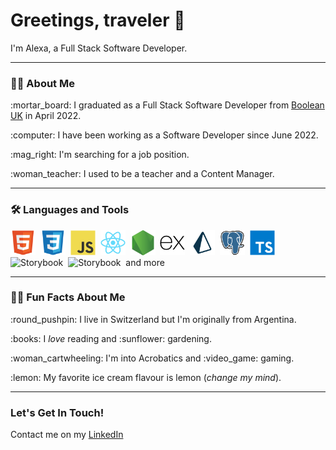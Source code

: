 # Greetings, traveler 👋

I'm Alexa, a Full Stack Software Developer.

<hr>

### :woman_technologist: About Me

<p>:mortar_board: I graduated as a Full Stack Software Developer from <a href="https://boolean.co.uk/">Boolean UK</a> in April 2022.</p>
<p>:computer: I have been working as a Software Developer since June 2022.</p>
<p>:mag_right: I'm searching for a job position.</p>
<p>:woman_teacher: I used to be a teacher and a Content Manager.</p>

<hr>

### :hammer_and_wrench: Languages and Tools

<div>
    <img src="https://github.com/devicons/devicon/blob/master/icons/html5/html5-original.svg" title="HTML5" alt="HTML5" width="40" height="40"/>&nbsp;
    <img src="https://github.com/devicons/devicon/blob/master/icons/css3/css3-original.svg" title="CSS" alt="CSS" width="40" height="40"/>&nbsp;
    <img src="https://github.com/devicons/devicon/blob/master/icons/javascript/javascript-original.svg" title="JavaScript" alt="JavaScript" width="40" height="40"/>&nbsp;
    <img src="https://github.com/devicons/devicon/blob/master/icons/react/react-original.svg" title="React" alt="React" width="40" height="40"/>&nbsp;
    <img src="https://github.com/devicons/devicon/blob/master/icons/nodejs/nodejs-original.svg" title="NodeJS" alt="NodeJS" width="40" height="40"/>&nbsp;
    <img src="https://github.com/devicons/devicon/blob/master/icons/express/express-original.svg" title="Express" alt="Express" width="40" height="40"/>&nbsp;
    <img src="https://raw.githubusercontent.com/vscode-icons/vscode-icons/3df43eb5a6dc932719159aa98d33d082cd1cceb0/icons/file_type_light_prisma.svg" title="Prisma" alt="Prisma" width="40" height="40"/>&nbsp;
    <img src="https://github.com/devicons/devicon/blob/master/icons/postgresql/postgresql-original.svg" title="PostgreSQL" alt="PostgreSQL" width="40" height="40"/>&nbsp;
    <img src="https://github.com/devicons/devicon/blob/master/icons/typescript/typescript-original.svg" title="TypeScript" alt="TypeScript" width="40" height="40"/>&nbsp; 
    <img src="https://cdn.jsdelivr.net/gh/devicons/devicon@latest/icons/storybook/storybook-original.svg" title="Storybook" alt="Storybook" width="40" height="40"/>&nbsp;  
    <img src="https://cdn.jsdelivr.net/gh/devicons/devicon@latest/icons/python/python-original.svg" title="Storybook" alt="Storybook" width="40" height="40"/>&nbsp;
    and more
</div>

<hr>

### :sassy_woman: Fun Facts About Me

<p>:round_pushpin:  I live in Switzerland but I'm originally from Argentina.</p>
<p>:books: I <i>love</i> reading and :sunflower: gardening.</p>
<p>:woman_cartwheeling: I'm into Acrobatics and :video_game: gaming.</p>
<p>:lemon: My favorite ice cream flavour is lemon (<i>change my mind</i>).</p>

<hr>

### Let's Get In Touch!

Contact me on my [LinkedIn](https://www.linkedin.com/in/alexa-marie-eliane-maingard/)
